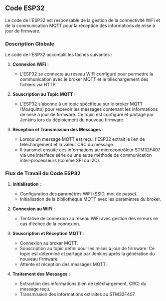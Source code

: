 ## Code ESP32

Le code de l'ESP32 est responsable de la gestion de la connectivité WiFi et de la communication MQTT pour la réception des informations de mise à jour de firmware. 

### Description Globale

Le code de l'ESP32 accomplit les tâches suivantes :

1. **Connexion WiFi** : 
   - L'ESP32 se connecte au réseau WiFi configuré pour permettre la communication avec le broker MQTT et le téléchargement des fichiers via HTTP.

2. **Souscription au Topic MQTT** :
   - L'ESP32 s'abonne à un topic spécifique sur le broker MQTT (Mosquitto) pour recevoir les messages contenant les informations de mise à jour de firmware. Ce topic est configuré et partagé par Jenkins lors du déploiement du nouveau firmware.

3. **Réception et Transmission des Messages** :
   - Lorsqu'un message MQTT est reçu, l'ESP32 extrait le lien de téléchargement et la valeur CRC du message.
   - Il transmet ensuite ces informations au microcontrôleur STM32F407 via une interface série ou une autre méthode de communication inter-processeurs (comme SPI ou I2C).

### Flux de Travail du Code ESP32

1. **Initialisation** :
   - Configuration des paramètres WiFi (SSID, mot de passe).
   - Initialisation de la bibliothèque MQTT avec les paramètres du broker.

2. **Connexion au WiFi** :
   - Tentative de connexion au réseau WiFi avec gestion des erreurs en cas d'échec de la connexion.

3. **Souscription et Réception MQTT** :
   - Connexion au broker MQTT.
   - Souscription au topic défini pour les mises à jour de firmware. Ce topic est déterminé et partagé par Jenkins après la génération du nouveau firmware.
   - Attente et réception des messages MQTT.

4. **Traitement des Messages** :
   - Extraction des informations (lien de téléchargement, CRC) du message reçu.
   - Transmission des informations extraites au STM32F407.
